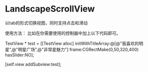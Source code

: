# LandscapeScrollView
以tab的形式切换视图，同时支持点击和滑动

使用方法：
比如在你需要使用的控制器中加上以下代码即可。

TestView * test = [[TestView alloc] initWithTitleArray:@[@"我喜欢的明星",@"明星广场",@"非常星魅力"] frame:CGRectMake(0,50,320,400) hasSlider:NO];

[self.view addSubview:test];

